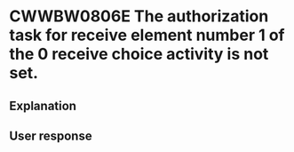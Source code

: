 # CWWBW0806E The authorization task for receive element number 1 of the 0 receive choice activity is not set.

## Explanation

## User response